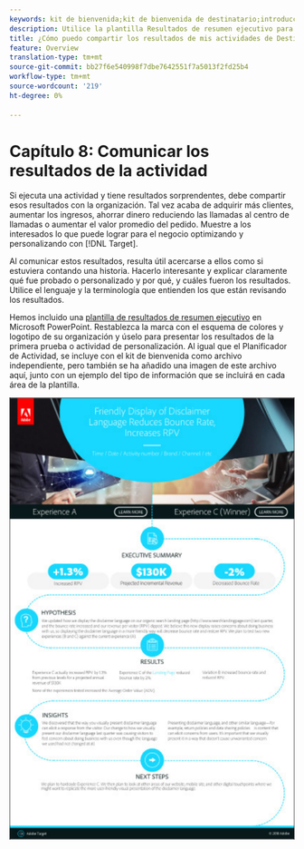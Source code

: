 ```yaml
---
keywords: kit de bienvenida;kit de bienvenida de destinatario;introducción;introducción;introducción
description: Utilice la plantilla Resultados de resumen ejecutivo para ayudarle a comunicar sus éxitos con sus actividades de Adobe Target.
title: ¿Cómo puedo compartir los resultados de mis actividades de Destinatario con mi organización?
feature: Overview
translation-type: tm+mt
source-git-commit: bb27f6e540998f7dbe7642551f7a5013f2fd25b4
workflow-type: tm+mt
source-wordcount: '219'
ht-degree: 0%

---
```



# Capítulo 8: Comunicar los resultados de la actividad

Si ejecuta una actividad y tiene resultados sorprendentes, debe compartir esos resultados con la organización. Tal vez acaba de adquirir más clientes, aumentar los ingresos, ahorrar dinero reduciendo las llamadas al centro de llamadas o aumentar el valor promedio del pedido. Muestre a los interesados lo que puede lograr para el negocio optimizando y personalizando con [!DNL Target].

Al comunicar estos resultados, resulta útil acercarse a ellos como si estuviera contando una historia. Hacerlo interesante y explicar claramente qué fue probado o personalizado y por qué, y cuáles fueron los resultados. Utilice el lenguaje y la terminología que entienden los que están revisando los resultados.

Hemos incluido una [plantilla de resultados de resumen ejecutivo](/help/assets/executive-summary.zip) en Microsoft PowerPoint. Restablezca la marca con el esquema de colores y logotipo de su organización y úselo para presentar los resultados de la primera prueba o actividad de personalización. Al igual que el Planificador de Actividad, se incluye con el kit de bienvenida como archivo independiente, pero también se ha añadido una imagen de este archivo aquí, junto con un ejemplo del tipo de información que se incluirá en cada área de la plantilla.

![Informe resumido ejecutivo](/help/c-intro/assets/executive-summary-report.png)